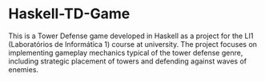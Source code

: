 # Haskell-TD-Game
This is a Tower Defense game developed in Haskell as a project for the LI1 (Laboratórios de Informática 1) course at university. The project focuses on implementing gameplay mechanics typical of the tower defense genre, including strategic placement of towers and defending against waves of enemies.

